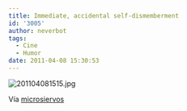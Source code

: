 ```yaml
---
title: Immediate, accidental self-dismemberment
id: '3005'
author: neverbot
tags:
  - Cine
  - Humor
date: 2011-04-08 15:30:53
---
```


![201104081515.jpg](./201104081515.jpg)

Vía [microsiervos](http://www.microsiervos.com/archivo/humor/su-tuvieras-sable-laser-mas-probable-ocurriria.html)